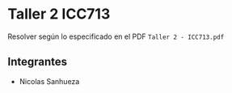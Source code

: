 # Taller 2 ICC713

Resolver según lo especificado en el PDF `Taller 2 - ICC713.pdf`

## Integrantes
- Nicolas Sanhueza